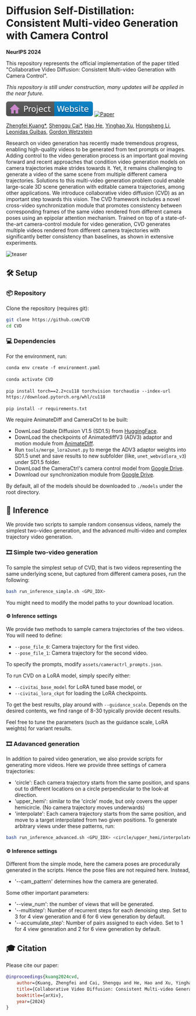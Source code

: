 # Diffusion Self-Distillation: Consistent Multi-video Generation with Camera Control

**NeurIPS 2024**

This repository represents the official implementation of the paper titled "Collaborative Video Diffusion: Consistent Multi-video Generation with Camera Control".

*This repository is still under construction, many updates will be applied in the near future.*

[![Website](docs/badge-website.svg)](https://collaborativevideodiffusion.github.io/)
[![Paper](https://img.shields.io/badge/arXiv-PDF-b31b1b)](https://arxiv.org/abs/2405.17414)

[Zhengfei Kuang*](https://zhengfeikuang.com/),
[Shengqu Cai*](https://primecai.github.io/),
[Hao He](https://hehao13.github.io/),
[Yinghao Xu](https://justimyhxu.github.io/),
[Hongsheng Li](https://www.ee.cuhk.edu.hk/~hsli/),
[Leonidas Guibas](https://www.cs.stanford.edu/people/leonidas-guibas),
[Gordon Wetzstein](https://stanford.edu/~gordonwz/ )

Research on video generation has recently made tremendous progress, enabling high-quality videos to be generated from text prompts or images. Adding control to the video generation process is an important goal moving forward and recent approaches that condition video generation models on camera trajectories make strides towards it. Yet, it remains challenging to generate a video of the same scene from multiple different camera trajectories. Solutions to this multi-video generation problem could enable large-scale 3D scene generation with editable camera trajectories, among other applications. We introduce collaborative video diffusion (CVD) as an important step towards this vision. The CVD framework includes a novel cross-video synchronization module that promotes consistency between corresponding frames of the same video rendered from different camera poses using an epipolar attention mechanism. Trained on top of a state-of-the-art camera-control module for video generation, CVD generates multiple videos rendered from different camera trajectories with significantly better consistency than baselines, as shown in extensive experiments.

![teaser](docs/teaser.png)


## 🛠️ Setup

### 📦 Repository

Clone the repository (requires git):

```bash
git clone https://github.com/CVD
cd CVD
```

### 💻 Dependencies
For the environment, run:

```
conda env create -f environment.yaml

conda activate CVD

pip install torch==2.2+cu118 torchvision torchaudio --index-url https://download.pytorch.org/whl/cu118 

pip install -r requirements.txt
```
We require AnimateDiff and CameraCtrl to be built:
- DownLoad Stable Diffusion V1.5 (SD1.5) from [HuggingFace](https://huggingface.co/runwayml/stable-diffusion-v1-5/tree/main).
- DownLoad the checkpoints of AnimatediffV3 (ADV3) adaptor and motion module from [AnimateDiff](https://github.com/guoyww/AnimateDiff).
- Run `tools/merge_lora2unet.py` to merge the ADV3 adaptor weights into SD1.5 unet and save results to new subfolder (like, `unet_webvidlora_v3`) under SD1.5 folder.
- DownLoad the CameraCtrl's camera control model from [Google Drive](https://drive.google.com/file/d/1mlNaX8ipJylTHq2MHV2_mOQEegKr1YXc/view?usp=share_link).
- Download our synchronization module from [Google Drive](https://drive.google.com/file/d/1z6cR3PbqnrlVjXJJlk6AYxdl8z18hvtL/view?usp=sharing).

By default, all of the models should be downloaded to `./models` under the root directory.

<!-- 
### 🔧 Configuration
Depends on where you store the data and checkpoints, you may need to change a few things in the configuration ```yaml``` file. We marked out the important lines you may want to take a look at in our exempler configurations files. -->

## 🏃 Inference
We provide two scripts to sample random consensus videos, namely the simplest two-video generation, and the advanced multi-video and complex trajectory video generation.
### 🎞️ Simple two-video generation

To sample the simplest setup of CVD, that is two videos representing the same underlying scene, but captured from different camera poses, run the following:
```bash 
bash run_inference_simple.sh <GPU_IDX>
```
You might need to modify the model paths to your download location. 

#### ⚙️ Inference settings

We provide two methods to sample camera trajectories of the two videos. You will need to define:
- `--pose_file_0`: Camera trajectory for the first video.
- `--pose_file_1`: Camera trajectory for the second video.

To specify the prompts, modify `assets/cameractrl_prompts.json`.

To run CVD on a LoRA model, simply specify either:
- `--civitai_base_model` for LoRA tuned base model, or
- `--civitai_lora_ckpt` for loading the LoRA checkpoints.

To get the best results, play around with `--guidance_scale`. Depends on the desired contents, we find range of 8-30 typically provide decent results.

Feel free to tune the parameters (such as the guidance scale, LoRA weights) for variant results.

### 🎞️ Adavanced generation
In addition to paired video generation, we also provide scripts for generating more videos. Here we provide three settings of camera trajectories:
- 'circle': Each camera trajectory starts from the same position, and spans out to different locations on a circle perpendicular to the look-at direction.
- 'upper_hemi': similar to the 'circle' mode, but only covers the upper hemicircle. (No camera trajectory moves underwards)
- 'interpolate': Each camera trajectory starts from the same position, and move to a target interpolated from two given positions.
To generate arbitrary views under these patterns, run: 
```bash 
bash run_inference_advanced.sh <GPU_IDX> <circle/upper_hemi/interpolate> <VIEW_NUM(3-6)>
```

#### ⚙️ Inference settings
Different from the simple mode, here the camera poses are procedurally generated in the scripts. Hence the pose files are not required here. Instead, 
- '--cam_pattern' determines how the camera are generated.

Some other important parameters:
- '--view_num': the number of views that will be generated.
- '--multistep': Number of recurrent steps for each denoising step. Set to 3 for 4 view generation and 6 for 6 view generation by default.
- '--accumulate_step': Number of pairs assigned to each video. Set to 1 for 4 view generation and 2 for 6 view generation by default.

<!-- 
## Training
TBD -->

## 🎓 Citation

Please cite our paper:

```bibtex
@inproceedings{kuang2024cvd,
    author={Kuang, Zhengfei and Cai, Shengqu and He, Hao and Xu, Yinghao and Li, Hongsheng and Guibas, Leonidas and Wetzstein, Gordon.},
    title={Collaborative Video Diffusion: Consistent Multi-video Generation with Camera Control},
    booktitle={arXiv},
    year={2024}
}       
```